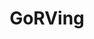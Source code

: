 ---
title: GoRVing
crosslinks:
- HVAC
- vandwellers
- FullTiming
- overlanding
- TruckCampers
- TrailersCommunityUSA
- airstream
- BurningMan
- legaladvice
- KarmaCourt
- vandwellermarketplace
- Jeep
- DIY
- Montana
- askcarsales
- Truckers
- camping
- interestingasfuck
- highqualitygifs
- rvs
---